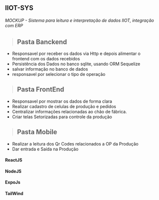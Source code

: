 ## IIOT-SYS
###### MOCKUP - Sistema para leitura e interpretação de dados IIOT, integração com ERP

 > ## **Pasta Banckend**
  - Responsavel por receber os dados via Http e depois alimentar o frontend com os dados recebidos
  - Persistência dos Dados no banco sqlite, usando ORM Sequelize
  - salvar informação no banco de dados
  - responsavel por selecionar o tipo de operação

> ## **Pasta FrontEnd**
  - Responsavel por mostrar os dados de forma clara
  - Realizar cadastro de celulas de produção e pedidos
  - Centralizar informações relacionadas ao chão de fábrica.
  - Criar telas Setorizadas para controle da produção 

> ## **Pasta Mobile**
  - Realizar a leitura dos Qr Codes relacionados a OP da Produção
  - Dar entrada e Saída na Produção 


#### ReactJS
#### NodeJS
#### ExpoJs
#### TailWind
